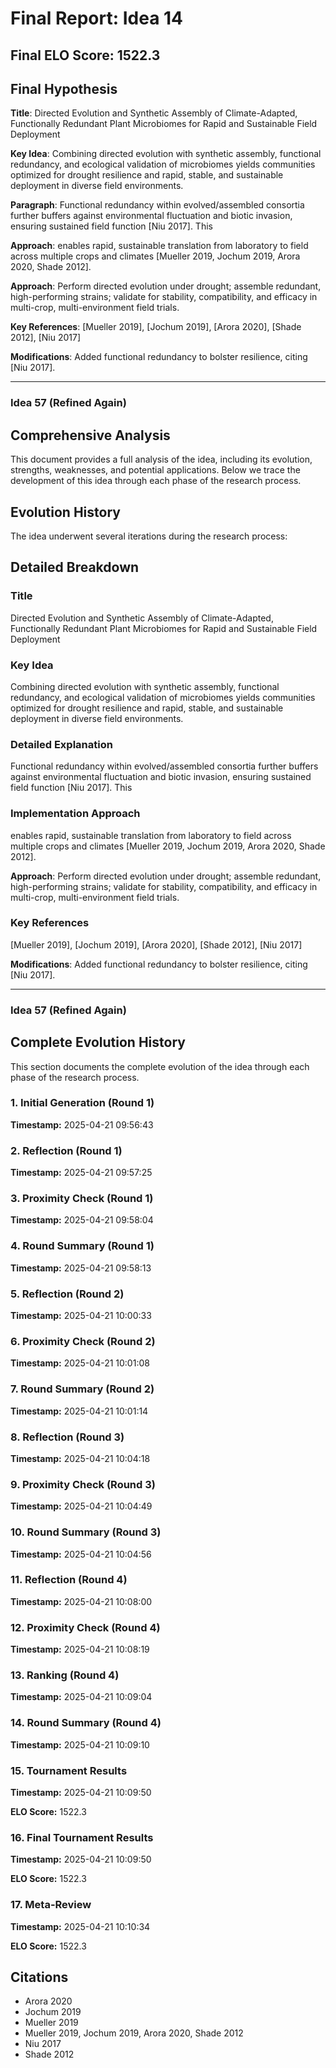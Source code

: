 # Final Report: Idea 14

## Final ELO Score: 1522.3

## Final Hypothesis

**Title**: Directed Evolution and Synthetic Assembly of Climate-Adapted, Functionally Redundant Plant Microbiomes for Rapid and Sustainable Field Deployment

**Key Idea**: Combining directed evolution with synthetic assembly, functional redundancy, and ecological validation of microbiomes yields communities optimized for drought resilience and rapid, stable, and sustainable deployment in diverse field environments.

**Paragraph**: Functional redundancy within evolved/assembled consortia further buffers against environmental fluctuation and biotic invasion, ensuring sustained field function [Niu 2017]. This

**Approach**: enables rapid, sustainable translation from laboratory to field across multiple crops and climates [Mueller 2019, Jochum 2019, Arora 2020, Shade 2012].

**Approach**: Perform directed evolution under drought; assemble redundant, high-performing strains; validate for stability, compatibility, and efficacy in multi-crop, multi-environment field trials.

**Key References**: [Mueller 2019], [Jochum 2019], [Arora 2020], [Shade 2012], [Niu 2017]

**Modifications**: Added functional redundancy to bolster resilience, citing [Niu 2017].

---

### **Idea 57 (Refined Again)**

## Comprehensive Analysis

This document provides a full analysis of the idea, including its evolution, strengths, weaknesses, and potential applications. Below we trace the development of this idea through each phase of the research process.

## Evolution History

The idea underwent several iterations during the research process:

## Detailed Breakdown

### Title

Directed Evolution and Synthetic Assembly of Climate-Adapted, Functionally Redundant Plant Microbiomes for Rapid and Sustainable Field Deployment

### Key Idea

Combining directed evolution with synthetic assembly, functional redundancy, and ecological validation of microbiomes yields communities optimized for drought resilience and rapid, stable, and sustainable deployment in diverse field environments.

### Detailed Explanation

Functional redundancy within evolved/assembled consortia further buffers against environmental fluctuation and biotic invasion, ensuring sustained field function [Niu 2017]. This

### Implementation Approach

enables rapid, sustainable translation from laboratory to field across multiple crops and climates [Mueller 2019, Jochum 2019, Arora 2020, Shade 2012].

**Approach**: Perform directed evolution under drought; assemble redundant, high-performing strains; validate for stability, compatibility, and efficacy in multi-crop, multi-environment field trials.

### Key References

[Mueller 2019], [Jochum 2019], [Arora 2020], [Shade 2012], [Niu 2017]

**Modifications**: Added functional redundancy to bolster resilience, citing [Niu 2017].

---

### **Idea 57 (Refined Again)**

## Complete Evolution History

This section documents the complete evolution of the idea through each phase of the research process.

### 1. Initial Generation (Round 1)
**Timestamp:** 2025-04-21 09:56:43



### 2. Reflection (Round 1)
**Timestamp:** 2025-04-21 09:57:25



### 3. Proximity Check (Round 1)
**Timestamp:** 2025-04-21 09:58:04



### 4. Round Summary (Round 1)
**Timestamp:** 2025-04-21 09:58:13



### 5. Reflection (Round 2)
**Timestamp:** 2025-04-21 10:00:33



### 6. Proximity Check (Round 2)
**Timestamp:** 2025-04-21 10:01:08



### 7. Round Summary (Round 2)
**Timestamp:** 2025-04-21 10:01:14



### 8. Reflection (Round 3)
**Timestamp:** 2025-04-21 10:04:18



### 9. Proximity Check (Round 3)
**Timestamp:** 2025-04-21 10:04:49



### 10. Round Summary (Round 3)
**Timestamp:** 2025-04-21 10:04:56



### 11. Reflection (Round 4)
**Timestamp:** 2025-04-21 10:08:00



### 12. Proximity Check (Round 4)
**Timestamp:** 2025-04-21 10:08:19



### 13. Ranking (Round 4)
**Timestamp:** 2025-04-21 10:09:04



### 14. Round Summary (Round 4)
**Timestamp:** 2025-04-21 10:09:10



### 15. Tournament Results
**Timestamp:** 2025-04-21 10:09:50

**ELO Score:** 1522.3



### 16. Final Tournament Results
**Timestamp:** 2025-04-21 10:09:50

**ELO Score:** 1522.3



### 17. Meta-Review
**Timestamp:** 2025-04-21 10:10:34

**ELO Score:** 1522.3



## Citations

- Arora 2020
- Jochum 2019
- Mueller 2019
- Mueller 2019, Jochum 2019, Arora 2020, Shade 2012
- Niu 2017
- Shade 2012
